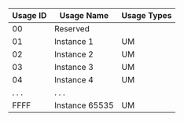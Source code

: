 | Usage ID | Usage Name     | Usage Types |
|----------|----------------|-------------|
| 00       | Reserved       |             |
| 01       | Instance 1     | UM          |
| 02       | Instance 2     | UM          |
| 03       | Instance 3     | UM          |
| 04       | Instance 4     | UM          |
| . . .    | . . .          |             |
| FFFF     | Instance 65535 | UM          |
